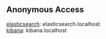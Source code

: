 ## Anonymous Access

[elasticsearch](elasticsearch.localhost): elasticsearch.localhost  
[kibana](kibana.localhost): kibana.localhost  
